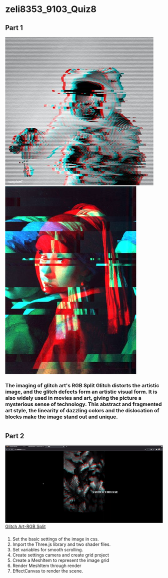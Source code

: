 # zeli8353_9103_Quiz8
## Part 1 
![Glitch Art1](readmeImages/Glitch%20Art1.jpg)
![Glitch Art2](readmeImages/Glitch%20Art2.jpg)
### The imaging of glitch art's RGB Split Glitch distorts the artistic image, and the glitch defects form an artistic visual form. It is also widely used in movies and art, giving the picture a mysterious sense of technology. This abstract and fragmented art style, the linearity of dazzling colors and the dislocation of blocks make the image stand out and unique.
#
## Part 2
![result](readmeImages/result.png)
[Glitch Art-RGB Split]( https://github.com/conorbailey90/rgb-split-distortion-scroll-effect)
### 
1. Set the basic settings of the image in css.
2. Import the Three.js library and two shader files.
3. Set variables for smooth scrolling.
4. Create settings camera and create grid project
5. Create a MeshItem to represent the image grid
6. Render MeshItem through render
7. EffectCanvas to render the scene.

